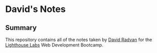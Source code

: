 # David's Notes

## Summary

This repository contains all of the notes taken by [David Radvan](https://github.com/DavidRadvan) for the [Lighthouse Labs](https://www.lighthouselabs.ca/) Web Development Bootcamp.
